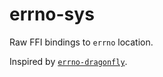 # errno-sys

Raw FFI bindings to `errno` location.

Inspired by [`errno-dragonfly`](https://crates.io/crates/errno-dragonfly).
